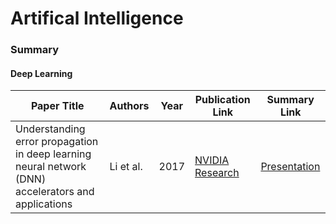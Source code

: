 # Artifical Intelligence

### Summary

#### Deep Learning

| Paper Title                                       | Authors          | Year | Publication Link                                | Summary Link |
|---------------------------------------------------|------------------|------|---------------------------------------------|----|
| Understanding error propagation in deep learning neural network (DNN) accelerators and applications | Li et al.     | 2017 | [NVIDIA Research](https://research.nvidia.com/sites/default/files/pubs/2017-11_Understanding-Error-Propagation/SC17_DNN_Resilience.pdf) | [Presentation](./Li_2017_DNNErrors.pdf) |
